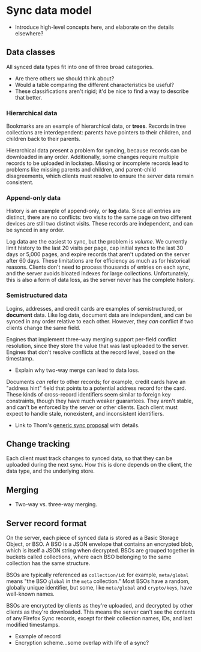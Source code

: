 # Sync data model

- Introduce high-level concepts here, and elaborate on the details elsewhere?

## Data classes

All synced data types fit into one of three broad categories.

- Are there others we should think about?
- Would a table comparing the different characteristics be useful?
- These classifications aren't rigid; it'd be nice to find a way to describe that better.

### Hierarchical data

Bookmarks are an example of hierarchical data, or **trees**. Records in tree collections are interdependent: parents have pointers to their children, and children back to their parents.

Hierarchical data present a problem for syncing, because records can be downloaded in any order. Additionally, some changes require multiple records to be uploaded in lockstep. Missing or incomplete records lead to problems like missing parents and children, and parent-child disagreements, which clients must resolve to ensure the server data remain consistent.

### Append-only data

History is an example of append-only, or **log** data. Since all entries are distinct, there are no conflicts: two visits to the same page on two different devices are still two distinct visits. These records are independent, and can be synced in any order.

Log data are the easiest to sync, but the problem is _volume_. We currently limit history to the last 20 visits per page, cap initial syncs to the last 30 days or 5,000 pages, and expire records that aren't updated on the server after 60 days. These limitations are for efficiency as much as for historical reasons. Clients don't need to process thousands of entries on each sync, and the server avoids bloated indexes for large collections. Unfortunately, this is also a form of data loss, as the server never has the complete history.

### Semistructured data

Logins, addresses, and credit cards are examples of semistructured, or **document** data. Like log data, document data are independent, and can be synced in any order relative to each other. However, they _can_ conflict if two clients change the same field.

Engines that implement three-way merging support per-field conflict resolution, since they store the value that was last uploaded to the server. Engines that don't resolve conflicts at the record level, based on the timestamp.

- Explain why two-way merge can lead to data loss.

Documents _can_ refer to other records; for example, credit cards have an "address hint" field that points to a potential address record for the card. These kinds of cross-record identifiers seem similar to foreign key constraints, though they have much weaker guarantees. They aren't stable, and can't be enforced by the server or other clients. Each client must expect to handle stale, nonexistent, and inconsistent identifiers.

- Link to Thom's [generic sync proposal](https://github.com/mozilla/application-services/pull/658) with details.

## Change tracking

Each client must track changes to synced data, so that they can be uploaded during the next sync. How this is done depends on the client, the data type, and the underlying store.

## Merging

- Two-way vs. three-way merging.

## Server record format

On the server, each piece of synced data is stored as a Basic Storage Object, or BSO. A BSO is a JSON envelope that contains an encrypted blob, which is itself a JSON string when decrypted. BSOs are grouped together in buckets called collections, where each BSO belonging to the same collection has the same structure.

BSOs are typically referenced as `collection/id`: for example, `meta/global` means "the BSO `global` in the `meta` collection." Most BSOs have a random, globally unique identifier, but some, like `meta/global` and `crypto/keys`, have well-known names.

BSOs are encrypted by clients as they're uploaded, and decrypted by other clients as they're downloaded. This means the server can't see the contents of any Firefox Sync records, except for their collection names, IDs, and last modified timestamps.

- Example of record
- Encryption scheme...some overlap with life of a sync?
